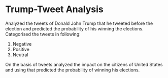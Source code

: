 # Trump-Tweet Analysis
Analyzed the tweets of Donald John Trump that he tweeted before the election and predicted the probability of his winning the elections. 
Categorised the tweets in following:
  1) Negative
  2) Positive
  3) Neutral
  
On the basis of tweets analyzed the impact on the citizens of United States and using that predicted the probability of winning his elections.

